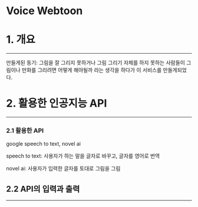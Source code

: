 # Voice Webtoon

# 1. 개요
* * *
  만들게된 동기: 그림을 잘 그리지 못하거나 그림 그리기 자체를 하지 못하는 사람들이 그림이나 만화를 그리려면 어떻게 해야될까 라는 생각을 하다가 이 서비스를 만들게되었다.



# 2. 활용한 인공지능 API
*** 
### 2.1 활용한 API
google speech to text, novel ai

 speech to text: 사용자가 하는 말을 글자로 바꾸고, 글자를 영어로 번역

 novel ai: 사용자가 입력한 글자를 토대로 그림을 그림


## 2.2 API의 입력과 출력
***


